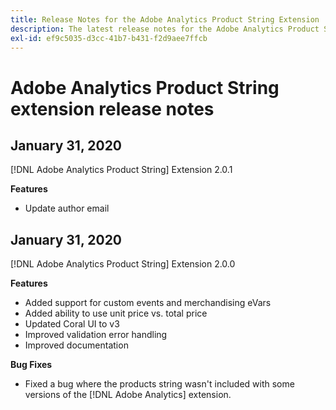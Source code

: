 ```yaml
---
title: Release Notes for the Adobe Analytics Product String Extension
description: The latest release notes for the Adobe Analytics Product String extension in Adobe Experience Platform Data Collection.
exl-id: ef9c5035-d3cc-41b7-b431-f2d9aee7ffcb
---
```

# Adobe Analytics Product String extension release notes

## January 31, 2020

[!DNL Adobe Analytics Product String] Extension 2.0.1

**Features**

* Update author email

## January 31, 2020

[!DNL Adobe Analytics Product String] Extension 2.0.0

**Features**

* Added support for custom events and merchandising eVars
* Added ability to use unit price vs. total price
* Updated Coral UI to v3
* Improved validation error handling
* Improved documentation

**Bug Fixes**

* Fixed a bug where the products string wasn't included with some versions of the [!DNL Adobe Analytics] extension.
